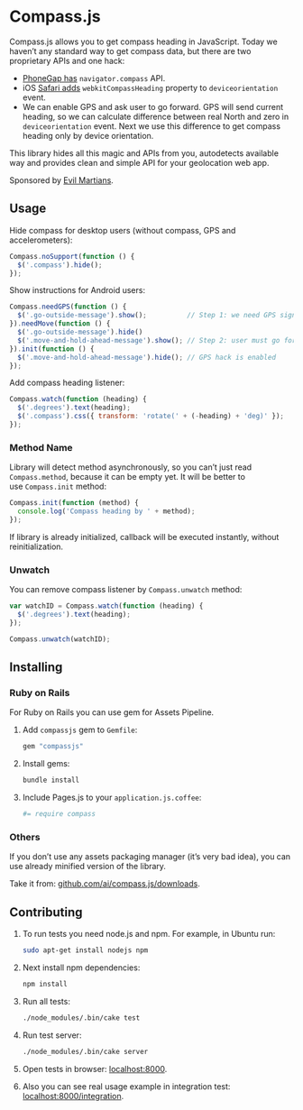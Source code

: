 # Compass.js

Compass.js allows you to get compass heading in JavaScript.
Today we haven’t any standard way to get compass data,
but there are two proprietary APIs and one hack:

* [PhoneGap has] `navigator.compass` API.
* iOS [Safari adds] `webkitCompassHeading` property to `deviceorientation` event.
* We can enable GPS and ask user to go forward. GPS will send current heading,
  so we can calculate difference between real North and zero in
  `deviceorientation` event. Next we use this difference to get compass heading
  only by device orientation.

This library hides all this magic and APIs from you, autodetects available
way and provides clean and simple API for your geolocation web app.

Sponsored by [Evil Martians].

[PhoneGap has]:  http://docs.phonegap.com/phonegap_compass_compass.md.html
[Safari adds]:   http://developer.apple.com/library/safari/#documentation/SafariDOMAdditions/Reference/DeviceOrientationEventClassRef/DeviceOrientationEvent/DeviceOrientationEvent.html
[Evil Martians]: http://evilmartians.com/

## Usage


Hide compass for desktop users (without compass, GPS and accelerometers):

```js
Compass.noSupport(function () {
  $('.compass').hide();
});
```

Show instructions for Android users:

```js
Compass.needGPS(function () {
  $('.go-outside-message').show();          // Step 1: we need GPS signal
}).needMove(function () {
  $('.go-outside-message').hide()
  $('.move-and-hold-ahead-message').show(); // Step 2: user must go forward
}).init(function () {
  $('.move-and-hold-ahead-message').hide(); // GPS hack is enabled
});
```

Add compass heading listener:

```js
Compass.watch(function (heading) {
  $('.degrees').text(heading);
  $('.compass').css({ transform: 'rotate(' + (-heading) + 'deg)' });
});
```

### Method Name

Library will detect method asynchronously, so you can’t just read
`Compass.method`, because it can be empty yet. It will be better to
use `Compass.init` method:

```js
Compass.init(function (method) {
  console.log('Compass heading by ' + method);
});
```

If library is already initialized, callback will be executed instantly,
without reinitialization.

### Unwatch

You can remove compass listener by `Compass.unwatch` method:

```js
var watchID = Compass.watch(function (heading) {
  $('.degrees').text(heading);
});

Compass.unwatch(watchID);
```

## Installing

### Ruby on Rails

For Ruby on Rails you can use gem for Assets Pipeline.

1. Add `compassjs` gem to `Gemfile`:

   ```ruby
   gem "compassjs"
   ```

2. Install gems:

   ```sh
   bundle install
   ```

3. Include Pages.js to your `application.js.coffee`:

   ```coffee
   #= require compass
   ```

### Others

If you don’t use any assets packaging manager (it’s very bad idea), you can use
already minified version of the library.

Take it from: [github.com/ai/compass.js/downloads].

[github.com/ai/compass.js/downloads]: https://github.com/ai/compass.js/downloads

## Contributing

1. To run tests you need node.js and npm. For example, in Ubuntu run:

   ```sh
   sudo apt-get install nodejs npm
   ```

2. Next install npm dependencies:

   ```sh
   npm install
   ```

3. Run all tests:

   ```sh
   ./node_modules/.bin/cake test
   ```

4. Run test server:

   ```sh
   ./node_modules/.bin/cake server
   ```

5. Open tests in browser: [localhost:8000].
6. Also you can see real usage example in integration test:
   [localhost:8000/integration].

[localhost:8000]: http://localhost:8000
[localhost:8000/integration]: http://localhost:8000/integration
